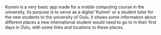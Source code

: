 Kummi is a very basic app made for a mobile computing course in the university, its purpose is to serve as a digital 'Kummi' or a student tutor for the new students to the university of Oulu, it shows some information about different places a new international student would need to go to in their first days in Oulu, with some links and locations to these places.

